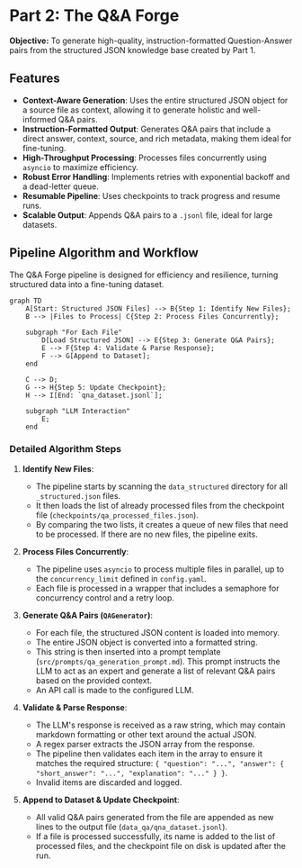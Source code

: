 # Part 2: The Q&A Forge

**Objective:** To generate high-quality, instruction-formatted Question-Answer pairs from the structured JSON knowledge base created by Part 1.

## Features

-   **Context-Aware Generation**: Uses the entire structured JSON object for a source file as context, allowing it to generate holistic and well-informed Q&A pairs.
-   **Instruction-Formatted Output**: Generates Q&A pairs that include a direct answer, context, source, and rich metadata, making them ideal for fine-tuning.
-   **High-Throughput Processing**: Processes files concurrently using `asyncio` to maximize efficiency.
-   **Robust Error Handling**: Implements retries with exponential backoff and a dead-letter queue.
-   **Resumable Pipeline**: Uses checkpoints to track progress and resume runs.
-   **Scalable Output**: Appends Q&A pairs to a `.jsonl` file, ideal for large datasets.

## Pipeline Algorithm and Workflow

The Q&A Forge pipeline is designed for efficiency and resilience, turning structured data into a fine-tuning dataset.

```mermaid
graph TD
    A[Start: Structured JSON Files] --> B{Step 1: Identify New Files};
    B --> |Files to Process| C{Step 2: Process Files Concurrently};
    
    subgraph "For Each File"
        D[Load Structured JSON] --> E{Step 3: Generate Q&A Pairs};
        E --> F{Step 4: Validate & Parse Response};
        F --> G[Append to Dataset];
    end

    C --> D;
    G --> H{Step 5: Update Checkpoint};
    H --> I[End: `qna_dataset.jsonl`];

    subgraph "LLM Interaction"
        E;
    end
```

### Detailed Algorithm Steps

1.  **Identify New Files**:
    -   The pipeline starts by scanning the `data_structured` directory for all `_structured.json` files.
    -   It then loads the list of already processed files from the checkpoint file (`checkpoints/qa_processed_files.json`).
    -   By comparing the two lists, it creates a queue of new files that need to be processed. If there are no new files, the pipeline exits.

2.  **Process Files Concurrently**:
    -   The pipeline uses `asyncio` to process multiple files in parallel, up to the `concurrency_limit` defined in `config.yaml`.
    -   Each file is processed in a wrapper that includes a semaphore for concurrency control and a retry loop.

3.  **Generate Q&A Pairs (`QAGenerator`)**:
    -   For each file, the structured JSON content is loaded into memory.
    -   The entire JSON object is converted into a formatted string.
    -   This string is then inserted into a prompt template (`src/prompts/qa_generation_prompt.md`). This prompt instructs the LLM to act as an expert and generate a list of relevant Q&A pairs based on the provided context.
    -   An API call is made to the configured LLM.

4.  **Validate & Parse Response**:
    -   The LLM's response is received as a raw string, which may contain markdown formatting or other text around the actual JSON.
    -   A regex parser extracts the JSON array from the response.
    -   The pipeline then validates each item in the array to ensure it matches the required structure: `{ "question": "...", "answer": { "short_answer": "...", "explanation": "..." } }`.
    -   Invalid items are discarded and logged.

5.  **Append to Dataset & Update Checkpoint**:
    -   All valid Q&A pairs generated from the file are appended as new lines to the output file (`data_qa/qna_dataset.jsonl`).
    -   If a file is processed successfully, its name is added to the list of processed files, and the checkpoint file on disk is updated after the run.

